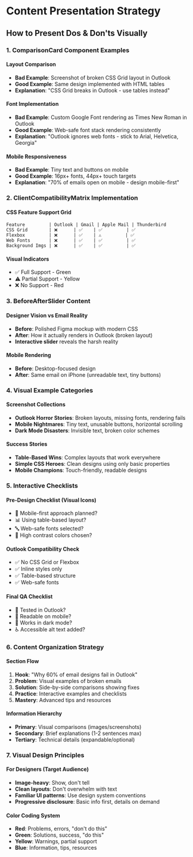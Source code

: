 # Content Presentation Strategy

## How to Present Dos & Don'ts Visually

### 1. ComparisonCard Component Examples

#### Layout Comparison
- **Bad Example**: Screenshot of broken CSS Grid layout in Outlook
- **Good Example**: Same design implemented with HTML tables
- **Explanation**: "CSS Grid breaks in Outlook - use tables instead"

#### Font Implementation
- **Bad Example**: Custom Google Font rendering as Times New Roman in Outlook
- **Good Example**: Web-safe font stack rendering consistently
- **Explanation**: "Outlook ignores web fonts - stick to Arial, Helvetica, Georgia"

#### Mobile Responsiveness
- **Bad Example**: Tiny text and buttons on mobile
- **Good Example**: 16px+ fonts, 44px+ touch targets
- **Explanation**: "70% of emails open on mobile - design mobile-first"

### 2. ClientCompatibilityMatrix Implementation

#### CSS Feature Support Grid
```
Feature         | Outlook | Gmail | Apple Mail | Thunderbird
CSS Grid        | ❌      | ✅    | ✅         | ✅
Flexbox         | ❌      | ✅    | ⚠️         | ✅
Web Fonts       | ❌      | ✅    | ✅         | ✅
Background Imgs | ❌      | ✅    | ✅         | ✅
```

#### Visual Indicators
- ✅ Full Support - Green
- ⚠️ Partial Support - Yellow  
- ❌ No Support - Red

### 3. BeforeAfterSlider Content

#### Designer Vision vs Email Reality
- **Before**: Polished Figma mockup with modern CSS
- **After**: How it actually renders in Outlook (broken layout)
- **Interactive slider** reveals the harsh reality

#### Mobile Rendering
- **Before**: Desktop-focused design
- **After**: Same email on iPhone (unreadable text, tiny buttons)

### 4. Visual Example Categories

#### Screenshot Collections
- **Outlook Horror Stories**: Broken layouts, missing fonts, rendering fails
- **Mobile Nightmares**: Tiny text, unusable buttons, horizontal scrolling
- **Dark Mode Disasters**: Invisible text, broken color schemes

#### Success Stories
- **Table-Based Wins**: Complex layouts that work everywhere
- **Simple CSS Heroes**: Clean designs using only basic properties
- **Mobile Champions**: Touch-friendly, readable designs

### 5. Interactive Checklists

#### Pre-Design Checklist (Visual Icons)
- 📱 Mobile-first approach planned?
- 📊 Using table-based layout?
- 🔤 Web-safe fonts selected?
- 🎨 High contrast colors chosen?

#### Outlook Compatibility Check
- ✅ No CSS Grid or Flexbox
- ✅ Inline styles only
- ✅ Table-based structure
- ✅ Web-safe fonts

#### Final QA Checklist
- 📧 Tested in Outlook?
- 📱 Readable on mobile?
- 🌙 Works in dark mode?
- ♿ Accessible alt text added?

### 6. Content Organization Strategy

#### Section Flow
1. **Hook**: "Why 60% of email designs fail in Outlook"
2. **Problem**: Visual examples of broken emails
3. **Solution**: Side-by-side comparisons showing fixes
4. **Practice**: Interactive examples and checklists
5. **Mastery**: Advanced tips and resources

#### Information Hierarchy
- **Primary**: Visual comparisons (images/screenshots)
- **Secondary**: Brief explanations (1-2 sentences max)
- **Tertiary**: Technical details (expandable/optional)

### 7. Visual Design Principles

#### For Designers (Target Audience)
- **Image-heavy**: Show, don't tell
- **Clean layouts**: Don't overwhelm with text
- **Familiar UI patterns**: Use design system conventions
- **Progressive disclosure**: Basic info first, details on demand

#### Color Coding System
- **Red**: Problems, errors, "don't do this"
- **Green**: Solutions, success, "do this"
- **Yellow**: Warnings, partial support
- **Blue**: Information, tips, resources